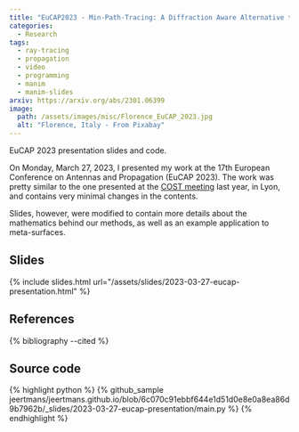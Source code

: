 ```yaml
---
title: "EuCAP2023 - Min-Path-Tracing: A Diffraction Aware Alternative to Image Method in Ray Tracing"
categories:
  - Research
tags:
  - ray-tracing
  - propagation
  - video
  - programming
  - manim
  - manim-slides
arxiv: https://arxiv.org/abs/2301.06399
image:
  path: /assets/images/misc/Florence_EuCAP_2023.jpg
  alt: "Florence, Italy - From Pixabay"
---
```


EuCAP 2023 presentation slides and code.

<!--more-->

On Monday, March 27, 2023, I presented my work at the 17th European Conference on Antennas and Propagation (EuCAP 2023).
The work was pretty similar to the one presented at the [COST meeting](/posts/cost-interact-presentation/) last year, in Lyon, and contains very minimal changes in the contents.

Slides, however, were modified to contain more details about the mathematics behind our methods, as well as an example application to meta-surfaces.

Slides
------

{% include slides.html url="/assets/slides/2023-03-27-eucap-presentation.html" %}

References
----------

{% bibliography --cited %}

Source code
-----------


{% highlight python %}
{% github_sample jeertmans/jeertmans.github.io/blob/6c070c91ebbf644e1d51d0e8e0a8ea86d9b7962b/_slides/2023-03-27-eucap-presentation/main.py %}
{% endhighlight %}
